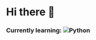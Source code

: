 # Hi there 👋

### Currently learning: ![Python](https://img.shields.io/badge/Python-3776AB?style=for-the-badge&logo=python&logoColor=white)
